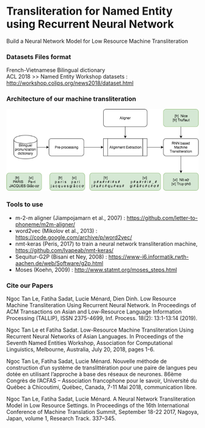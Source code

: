 # Transliteration for Named Entity using Recurrent Neural Network
Build a Neural Network Model for Low Resource Machine Transliteration

### Datasets Files format
French-Vietnamese Bilingual dictionary <br />
ACL 2018 >> Named Entity Workshop datasets : http://workshop.colips.org/news2018/dataset.html

### Architecture of our machine transliteration
![alt text](./image/Tallip_Diag_System.png)

### Tools to use
* m-2-m aligner (Jiampojamarn et al., 2007) : https://github.com/letter-to-phoneme/m2m-aligner/ <br />
* word2vec (Mikolov et al., 2013) : https://code.google.com/archive/p/word2vec/ <br />
* nmt-keras (Peris, 2017) to train a neural network transliteration machine, https://github.com/lvapeab/nmt-keras/ <br />
* Sequitur-G2P (Bisani et Ney, 2008) : https://www-i6.informatik.rwth-aachen.de/web/Software/g2p.html <br />
* Moses (Koehn, 2009) : http://www.statmt.org/moses_steps.html 

### Cite our Papers
Ngoc Tan Le, Fatiha Sadat, Lucie Ménard, Dien Dinh. Low Resource Machine Transliteration Using Recurrent Neural Network. In Proceedings of ACM Transactions on Asian and Low-Resource Language Information Processing (TALLIP), ISSN 2375-4699, Inf. Process. 18(2): 13:1-13:14 (2019).

Ngoc Tan Le et Fatiha Sadat. Low-Resource Machine Transliteration Using Recurrent Neural Networks of Asian Languages. In Proceedings of the Seventh Named Entities Workshop, Association for Computational Linguistics, Melbourne, Australia, July 20, 2018, pages 1-6.

Ngoc Tan Le, Fatiha Sadat, Lucie Ménard. Nouvelle méthode de construction d’un système de translittération pour une paire de langues peu dotée en utilisant l’approche à base des réseaux de neurones. 86ème Congrès de l’ACFAS – Association francophone pour le savoir, Université du Québec à Chicoutimi, Québec, Canada, 7-11 Mai 2018, communication libre.

Ngoc Tan Le, Fatiha Sadat, Lucie Ménard. A Neural Network Transliteration Model in Low Resource Settings. In Proceedings of the 16th International Conference of Machine Translation Summit, September 18-22 2017, Nagoya, Japan, volume 1, Research Track. 337–345.
